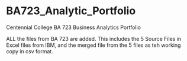 # BA723_Analytic_Portfolio
Centennial College BA 723 Business Analytics Portfolio

ALL the files from BA 723 are added. This includes the 5 Source Files in Excel files from IBM, and the merged file from the 5 files as teh working copy in csv format.
